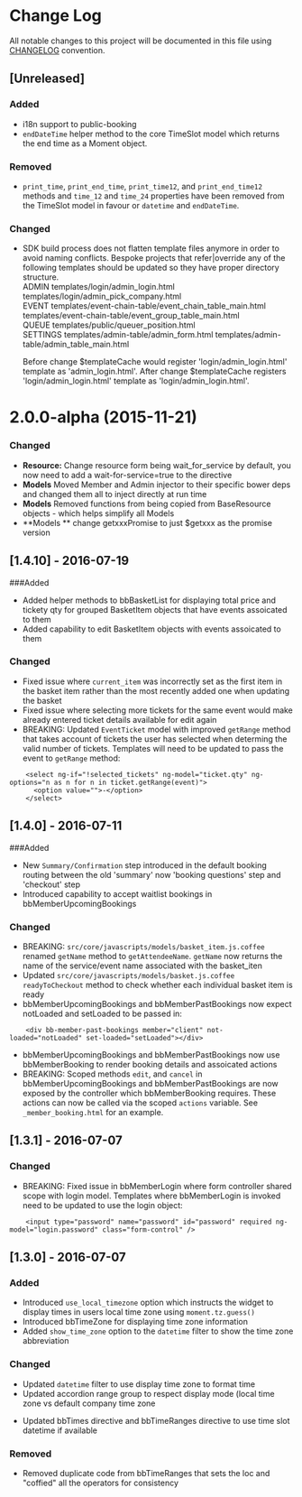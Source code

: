 # Change Log
All notable changes to this project will be documented in this file using [CHANGELOG](http://keepachangelog.com/en/0.3.0/) convention.


## [Unreleased]
### Added
- i18n support to public-booking
- `endDateTime` helper method to the core TimeSlot model which returns the end time as a Moment object.

### Removed
 - `print_time`, `print_end_time`, `print_time12`, and `print_end_time12` methods and `time_12` and `time_24` properties have been removed from the TimeSlot model in favour or `datetime` and `endDateTime`.

### Changed
- SDK build process does not flatten template files anymore in order to avoid naming conflicts.
  Bespoke projects that refer|override any of the following templates should be updated so they have proper directory structure.  
  ADMIN
  templates/login/admin_login.html
  templates/login/admin_pick_company.html  
  EVENT
  templates/event-chain-table/event_chain_table_main.html
  templates/event-chain-table/event_group_table_main.html  
  QUEUE
  templates/public/queuer_position.html  
  SETTINGS
  templates/admin-table/admin_form.html
  templates/admin-table/admin_table_main.html
  
  Before change $templateCache would register 'login/admin_login.html' template as 'admin_login.html'.
  After change $templateCache registers 'login/admin_login.html' template as 'login/admin_login.html'.



<a name="2.0.0-alpha"></a>
# 2.0.0-alpha (2015-11-21)
### Changed
- **Resource:** Change resource form being wait_for_service by default, you now need to add a wait-for-service=true to the directive
- **Models** Moved Member and Admin injector to their specific bower deps and changed them all to inject directly at run time
- **Models** Removed functions from being copied from BaseResource objects - which helps simplify all Models
- **Models ** change getxxxPromise to just $getxxx as the promise version

## [1.4.10] - 2016-07-19
###Added
- Added helper methods to bbBasketList for displaying total price and tickety qty for grouped BasketItem objects that have events assoicated to them
- Added capability to edit BasketItem objects with events assoicated to them

### Changed
- Fixed issue where `current_item` was incorrectly set as the first item in the basket item rather than the most recently added one when updating the basket
- Fixed issue where selecting more tickets for the same event would make already entered ticket details available for edit again
- BREAKING: Updated `EventTicket` model with improved `getRange` method that takes account of tickets the user has selected when determing the valid number of tickets. Templates will need to be updated to pass the event to `getRange` method:

```
    <select ng-if="!selected_tickets" ng-model="ticket.qty" ng-options="n as n for n in ticket.getRange(event)">
      <option value="">-</option>
    </select>
```

## [1.4.0] - 2016-07-11
###Added
- New `Summary/Confirmation` step introduced in the default booking routing between the old 'summary' now 'booking questions' step and 'checkout' step
- Introduced capability to accept waitlist bookings in bbMemberUpcomingBookings

### Changed
- BREAKING: `src/core/javascripts/models/basket_item.js.coffee` renamed `getName` method to `getAttendeeName`. `getName` now returns the name of the service/event name associated with the basket_iten
- Updated `src/core/javascripts/models/basket.js.coffee` `readyToCheckout` method to check whether each individual basket item is ready
- bbMemberUpcomingBookings and bbMemberPastBookings now expect notLoaded and setLoaded to be passed in:

```
    <div bb-member-past-bookings member="client" not-loaded="notLoaded" set-loaded="setLoaded"></div>
```

- bbMemberUpcomingBookings and bbMemberPastBookings now use bbMemberBooking to render booking details and assoicated actions
- BREAKING: Scoped methods `edit`, and `cancel` in bbMemberUpcomingBookings and bbMemberPastBookings are now exposed by the controller which bbMemberBooking requires. These actions can now be called via the scoped `actions` variable. See `_member_booking.html` for an example.

## [1.3.1] - 2016-07-07
### Changed
- BREAKING: Fixed issue in bbMemberLogin where form controller shared scope with login model. Templates where bbMemberLogin is invoked need to be updated to use the login object:

```
    <input type="password" name="password" id="password" required ng-model="login.password" class="form-control" />
```

## [1.3.0] - 2016-07-07
### Added
- Introduced `use_local_timezone` option which instructs the widget to display times in users local time zone using `moment.tz.guess()`
- Introduced bbTimeZone for displaying time zone information
- Added `show_time_zone` option to the `datetime` filter to show the time zone abbreviation

### Changed
- Updated `datetime` filter to use display time zone to format time
- Updated accordion range group to respect display mode (local time zone vs default company time zone
* Updated bbTimes directive and bbTimeRanges directive to use time slot datetime if available

### Removed
- Removed duplicate code from bbTimeRanges that sets the loc and "coffied" all the operators for consistency
